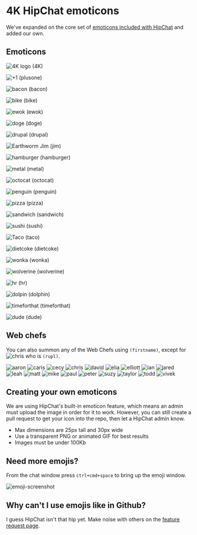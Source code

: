 # 4K HipChat emoticons

We've expanded on the core set of [emoticons included with HipChat](http://hipchat-emoticons.nyh.name) and added our own.

## Emoticons

![4K logo][4K] (4K)

![+1][+1] (plusone)

![bacon][bacon] (bacon)

![bike][bike] (bike)

![ewok][ewok] (ewok)

![doge][doge] (doge)

![drupal][drupal] (drupal)

![Earthworm Jim][jim] (jim)

![hamburger][hamburger] (hamburger)

![metal][metal] (metal)

![octocat][octocat] (octocat)

![penguin][penguin] (penguin)

![pizza][pizza] (pizza)

![sandwich][sandwich] (sandwich)

![sushi][sushi] (sushi)

![Taco][taco] (taco)

![dietcoke][dietcoke] (dietcoke)

![wonka][wonka] (wonka)

![wolverine][wolverine] (wolverine)

![hr][hr] (hr)

![dolpin][dolphin] (dolphin)

![timeforthat][timeforthat] (timeforthat)

![dude][dude] (dude)


[4K]: https://raw.github.com/fourkitchens/hipchat-emoticons/master/src/4K.png
[drupal]: https://raw.github.com/fourkitchens/hipchat-emoticons/master/src/drupal.png
[ewok]: https://raw.github.com/fourkitchens/hipchat-emoticons/master/src/ewok.gif
[jim]: https://raw.github.com/fourkitchens/hipchat-emoticons/master/src/jim.gif
[octocat]: https://raw.github.com/fourkitchens/hipchat-emoticons/master/src/octocat.png
[penguin]: https://raw.github.com/fourkitchens/hipchat-emoticons/master/src/penguin.gif
[pizza]: https://raw.github.com/fourkitchens/hipchat-emoticons/master/src/pizza.png
[sandwich]: https://raw.github.com/fourkitchens/hipchat-emoticons/master/src/sandwich.png
[sushi]: https://raw.github.com/fourkitchens/hipchat-emoticons/master/src/sushi.png
[taco]: https://raw.github.com/fourkitchens/hipchat-emoticons/master/src/taco.png
[wolverine]: https://raw.github.com/fourkitchens/hipchat-emoticons/master/src/wolverine.gif
[doge]: https://raw.github.com/fourkitchens/hipchat-emoticons/master/src/doge.png
[bacon]: https://raw.github.com/fourkitchens/hipchat-emoticons/master/src/bacon.png
[wonka]: https://raw.github.com/fourkitchens/hipchat-emoticons/master/src/wonka.png
[hr]: https://raw.github.com/fourkitchens/hipchat-emoticons/master/src/hr.png
[dolphin]: https://raw.github.com/fourkitchens/hipchat-emoticons/master/src/dolphin.png
[bike]: https://raw.github.com/fourkitchens/hipchat-emoticons/master/src/bike.png
[hamburger]: https://raw.github.com/fourkitchens/hipchat-emoticons/master/src/hamburger.png
[dietcoke]: https://raw.github.com/fourkitchens/hipchat-emoticons/master/src/dietcoke.png
[+1]: https://raw.github.com/fourkitchens/hipchat-emoticons/master/src/+1.png
[metal]: https://raw.github.com/fourkitchens/hipchat-emoticons/master/src/metal.png
[timeforthat]: https://raw.github.com/fourkitchens/hipchat-emoticons/master/src/timeforthat.gif
[dude]: https://raw.github.com/fourkitchens/hipchat-emoticons/master/src/dude.png

## Web chefs

You can also summon any of the Web Chefs using `(firstname)`, except for ![chris](https://raw.github.com/fourkitchens/hipchat-emoticons/master/src/chris.png) who is `(rupl)`.

![aaron](https://raw.github.com/fourkitchens/hipchat-emoticons/master/src/aaron.png)
![caris](https://raw.github.com/fourkitchens/hipchat-emoticons/master/src/caris.png)
![cecy](https://raw.github.com/fourkitchens/hipchat-emoticons/master/src/cecy.png)
![chris](https://raw.github.com/fourkitchens/hipchat-emoticons/master/src/chris.png)
![david](https://raw.github.com/fourkitchens/hipchat-emoticons/master/src/david.png)
![elia](https://raw.github.com/fourkitchens/hipchat-emoticons/master/src/elia.png)
![elliott](https://raw.github.com/fourkitchens/hipchat-emoticons/master/src/elliott.png)
![ian](https://raw.github.com/fourkitchens/hipchat-emoticons/master/src/ian.png)
![jared](https://raw.github.com/fourkitchens/hipchat-emoticons/master/src/jared.png)
![leah](https://raw.github.com/fourkitchens/hipchat-emoticons/master/src/leah.png)
![matt](https://raw.github.com/fourkitchens/hipchat-emoticons/master/src/matt.png)
![mike](https://raw.github.com/fourkitchens/hipchat-emoticons/master/src/mike.png)
![paul](https://raw.github.com/fourkitchens/hipchat-emoticons/master/src/paul.png)
![peter](https://raw.github.com/fourkitchens/hipchat-emoticons/master/src/peter.png)
![suzy](https://raw.github.com/fourkitchens/hipchat-emoticons/master/src/suzy.png)
![taylor](https://raw.github.com/fourkitchens/hipchat-emoticons/master/src/taylor.png)
![todd](https://raw.github.com/fourkitchens/hipchat-emoticons/master/src/todd.png)
![vivek](https://raw.github.com/fourkitchens/hipchat-emoticons/master/src/vivek.png)

## Creating your own emoticons

We are using HipChat's built-in emoticon feature, which means an admin must upload the image in order for it to work. However, you can still create a pull request to get your icon into the repo, then let a HipChat admin know.

* Max dimensions are 25px tall and 30px wide
* Use a transparent PNG or animated GIF for best results
* Images must be under 100Kb

## Need more emojis?

From the chat window press `ctrl+cmd+space` to bring up the emoji window.

![emoji-screenshot](https://raw.github.com/fourkitchens/hipchat-emoticons/master/emoji-screenshot.png)

## Why can't I use emojis like in Github?

I guess HipChat isn't that hip yet. Make noise with others on the [feature request page](http://help.hipchat.com/forums/138883-suggestions-issues/suggestions/3407099-add-github-s-emoji-set).
